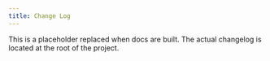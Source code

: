 ```yaml
---
title: Change Log
---
```


This is a placeholder replaced when docs are built. The actual changelog is located at the root of the project.